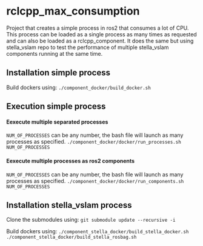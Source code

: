 # rclcpp_max_consumption
Project that creates a simple process in ros2 that consumes a lot of CPU. This process can be loaded as a single process as many times as requested and can also be loaded as a rclcpp_component. It does the same but using stella_vslam repo to test the performance of multiple stella_vslam components running at the same time.

## Installation simple process
Build dockers using:
`./component_docker/build_docker.sh`

## Execution simple process
#### Eexecute multiple separated processes
`NUM_OF_PROCESSES` can be any number, the bash file will launch as many processes as specified.
`./component_docker/docker/run_processes.sh NUM_OF_PROCESSES`

#### Eexecute multiple processes as ros2 components
`NUM_OF_PROCESSES` can be any number, the bash file will launch as many processes as specified.
`./component_docker/docker/run_components.sh NUM_OF_PROCESSES`

## Installation stella_vslam process
Clone the submodules using: `git submodule update --recursive -i`

Build dockers using:
`./component_stella_docker/build_stella_docker.sh`
`./component_stella_docker/build_stella_rosbag.sh`
